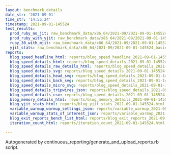 ```yaml
---
layout: benchmark_details
date_str: '2021-09-01'
time_str: '14:55:24'
timestamp: 2021-09-01-145524
test_results:
  prod_ruby_no_jit: raw_benchmark_data/x86_64/2021-09/2021-09-01-145524_basic_benchmark_prod_ruby_no_jit.json
  prod_ruby_with_yjit: raw_benchmark_data/x86_64/2021-09/2021-09-01-145524_basic_benchmark_prod_ruby_with_yjit.json
  ruby_30_with_mjit: raw_benchmark_data/x86_64/2021-09/2021-09-01-145524_basic_benchmark_ruby_30_with_mjit.json
  yjit_stats: raw_benchmark_data/x86_64/2021-09/2021-09-01-145524_basic_benchmark_yjit_stats.json
reports:
  blog_speed_headline_html: reports/blog_speed_headline_2021-09-01-145524.html
  blog_speed_details_html: reports/blog_speed_details_2021-09-01-145524.html
  blog_speed_details_raw_details_html: reports/blog_speed_details_2021-09-01-145524.raw_details.html
  blog_speed_details_svg: reports/blog_speed_details_2021-09-01-145524.svg
  blog_speed_details_head_svg: reports/blog_speed_details_2021-09-01-145524.head.svg
  blog_speed_details_back_svg: reports/blog_speed_details_2021-09-01-145524.back.svg
  blog_speed_details_micro_svg: reports/blog_speed_details_2021-09-01-145524.micro.svg
  blog_speed_details_tripwires_json: reports/blog_speed_details_2021-09-01-145524.tripwires.json
  blog_speed_details_csv: reports/blog_speed_details_2021-09-01-145524.csv
  blog_memory_details_html: reports/blog_memory_details_2021-09-01-145524.html
  blog_yjit_stats_html: reports/blog_yjit_stats_2021-09-01-145524.html
  variable_warmup_warmup_settings_json: reports/variable_warmup_2021-09-01-145524.warmup_settings.json
  variable_warmup_stats_of_interest_json: reports/variable_warmup_2021-09-01-145524.stats_of_interest.json
  blog_exit_reports_bench_list_html: reports/blog_exit_reports_2021-09-01-145524.bench_list.html
  iteration_count_html: reports/iteration_count_2021-09-01-145524.html

---
```

Autogenerated by continuous_reporting/generate_and_upload_reports.rb script.
